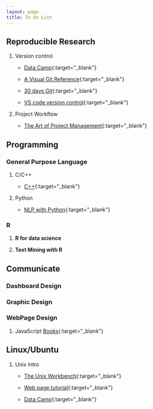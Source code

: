 ```yaml
---
layout: page
title: To do List
---
```


## Reproducible Research

1. Version control
    - [Data Camp](https://www.datacamp.com/courses/introduction-to-git-for-data-science){:target="_blank"}
    
    - [A Visual Git Reference](http://marklodato.github.io/visual-git-guide/index-en.html){:target="_blank"}
    
    - [30 days Git](https://github.com/doggy8088/Learn-Git-in-30-days/blob/master/zh-tw/README.md){:target="_blank"}
    
    - [VS code version control](https://code.visualstudio.com/docs/editor/versioncontrol#_git-support){:target="_blank"}

2. Project Workflow
    - [The Art of Project Management](https://drive.google.com/file/d/1J8nqID81m6TYOzEEDrE6M7jSaiLr98y-/view?usp=sharing){:target="_blank"}

## Programming

### General Purpose Language

1. C/C++
    - [C++](https://en.m.wikibooks.org/wiki/C%2B%2B_Programming){:target="_blank"}

2. Python
    - [NLP with Python](https://drive.google.com/drive/u/0/folders/1f2nx0Q8M5QiH5pBfwqc-X2s8KfC575XP){:target="_blank"}

### R

1. **R for data science**

2. **Text Mining with R**

## Communicate

### Dashboard Design

### Graphic Design

### WebPage Design

1. JavaScript [Books](https://drive.google.com/drive/u/0/folders/1rB0EA-on4JvX1CVW9GrPst9e5rppHeja){:target="_blank"}


## Linux/Ubuntu

1. Unix Intro
    - [The Unix Workbench](https://bookdown.org/sean/the-unix-workbench/){:target="_blank"}
    
    - [Web page tutorial](http://www.ee.surrey.ac.uk/Teaching/Unix/){:target="_blank"}
    
    - [Data Camp](https://www.datacamp.com/courses/introduction-to-shell-for-data-science){:target="_blank"}